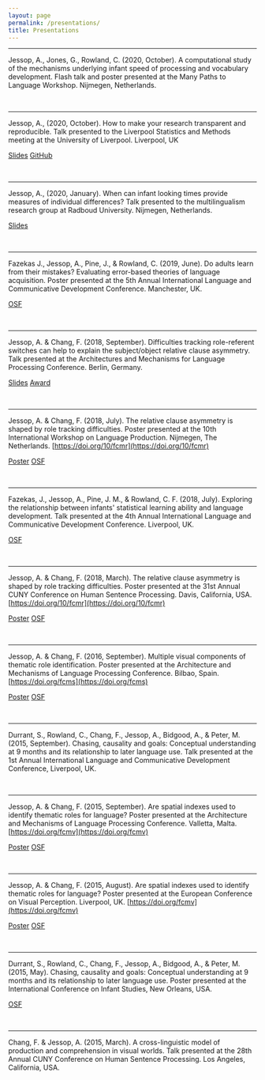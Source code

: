 ```yaml
---
layout: page
permalink: /presentations/
title: Presentations
---
```



<hr>

Jessop, A., Jones, G., Rowland, C. (2020, October). A computational study of the mechanisms underlying infant speed of processing and vocabulary development. Flash talk and poster presented at the Many Paths to Language Workshop. Nijmegen, Netherlands.

<br>

<hr>

Jessop, A., (2020, October). How to make your research transparent and reproducible. Talk presented to the Liverpool Statistics and Methods meeting at the University of Liverpool. Liverpool, UK

<a href="/talks/reproducible-reports-lsam.html" class="button">Slides</a> <a href="https://github.com/andrew-jessop/lsam-reproducibility-talk-2020" class="button">GitHub</a>

<br>

<hr>

Jessop, A., (2020, January). When can infant looking times provide measures of individual differences? Talk presented to the multilingualism research group at Radboud University. Nijmegen, Netherlands.

<a href="/talks/infant_looking_time_ids.html" class="button">Slides</a>

<br>

<hr>

Fazekas J., Jessop, A., Pine, J., & Rowland, C. (2019, June). Do adults learn from their mistakes? Evaluating error-based theories of language acquisition. Poster presented at the 5th Annual International Language and Communicative Development Conference. Manchester, UK.

<a href="https://osf.io/2rmpk/" class="button">OSF</a>

<br>

<hr>

Jessop, A. & Chang, F. (2018, September). Difficulties tracking role-referent switches can help to explain the subject/object relative clause asymmetry. Talk presented at the Architectures and Mechanisms for Language Processing Conference. Berlin, Germany.

<a href="/talks/jessop_chang_amlap_talk_2018.pdf" class="button">Slides</a> <a href="https://amor.cms.hu-berlin.de/~knoeferp/AMLaP2018/Student_prizes.html" class="button">Award</a>

<br>

<hr>

Jessop, A. & Chang, F. (2018, July). The relative clause asymmetry is shaped by role tracking difficulties. Poster presented at the 10th International Workshop on Language Production. Nijmegen, The Netherlands. [https://doi.org/10/fcmr](https://doi.org/10/fcmr)

<a href="https://doi.org/10/fcmr" class="button">Poster</a> <a href="https://osf.io/pkxzh/" class="button">OSF</a>

<br>

<hr>

Fazekas, J., Jessop, A., Pine, J. M., & Rowland, C. F. (2018, July). Exploring the relationship between infants' statistical learning ability and language development. Talk presented at the 4th Annual International Language and Communicative Development Conference. Liverpool, UK.

<a href="https://osf.io/2rmpk/" class="button">OSF</a>

<br>

<hr>

Jessop, A. & Chang, F. (2018, March). The relative clause asymmetry is shaped by role tracking difficulties. Poster presented at the 31st Annual CUNY Conference on Human Sentence Processing. Davis, California, USA. [https://doi.org/10/fcmr](https://doi.org/10/fcmr)

<a href="https://doi.org/10/fcmr" class="button">Poster</a> <a href="https://osf.io/pkxzh/" class="button">OSF</a>

<br>

<hr>

Jessop, A. & Chang, F. (2016, September). Multiple visual components of thematic role identification. Poster presented at the Architecture and Mechanisms of Language Processing Conference. Bilbao, Spain. [https://doi.org/fcms](https://doi.org/fcms)

<a href="https://doi.org/fcms" class="button">Poster</a> <a href="https://osf.io/k7t83/" class="button">OSF</a>

<br>

<hr>

Durrant, S., Rowland, C., Chang, F., Jessop, A., Bidgood, A., & Peter, M. (2015, September). Chasing, causality and goals: Conceptual understanding at 9 months and its relationship to later language use. Talk presented at the 1st Annual International Language and Communicative Development Conference, Liverpool, UK.

<br>

<hr>

Jessop, A. & Chang, F. (2015, September). Are spatial indexes used to identify thematic roles for language? Poster presented at the Architecture and Mechanisms of Language Processing Conference. Valletta, Malta. [https://doi.org/fcmv](https://doi.org/fcmv)

<a href="https://doi.org/fcmv" class="button">Poster</a> <a href="https://osf.io/k7t83/" class="button">OSF</a>

<br>

<hr>

Jessop, A. & Chang, F. (2015, August). Are spatial indexes used to identify thematic roles for language? Poster presented at the European Conference on Visual Perception. Liverpool, UK. [https://doi.org/fcmv](https://doi.org/fcmv)

<a href="https://doi.org/fcmv" class="button">Poster</a> <a href="https://osf.io/k7t83/" class="button">OSF</a>

<br>

<hr>

Durrant, S., Rowland, C., Chang, F., Jessop, A., Bidgood, A., & Peter, M. (2015, May). Chasing, causality and goals: Conceptual understanding at 9 months and its relationship to later language use. Poster presented at the International Conference on Infant Studies, New Orleans, USA.

<a href="https://osf.io/mjv73/" class="button">OSF</a>

<br>

<hr>

Chang, F. & Jessop, A. (2015, March). A cross-linguistic model of production and comprehension in visual worlds. Talk presented at the 28th Annual CUNY Conference on Human Sentence Processing. Los Angeles, California, USA.

<br>
